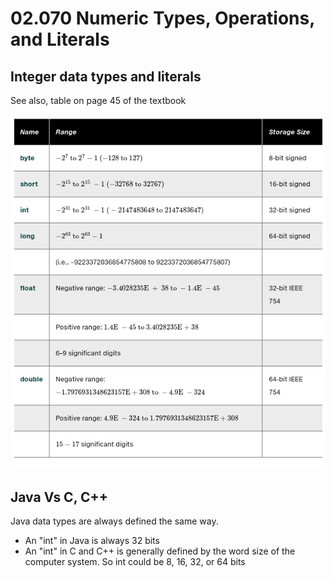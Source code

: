 # 02.070 Numeric Types, Operations, and Literals

## Integer data types and literals

See also, table on page 45 of the textbook


![Java Numeric Data Types](images/java_numeric_types.png)

## Java Vs C, C++

Java data types are always defined the same way.

* An "int" in Java is always 32 bits
* An "int" in C and C++ is generally defined by the word size of the computer system.  So int could be 8, 16, 32, or 64 bits